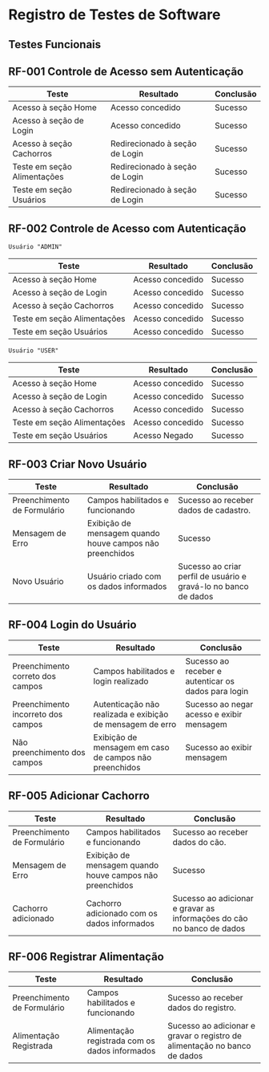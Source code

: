 # Registro de Testes de Software

## Testes Funcionais

## RF-001 Controle de Acesso sem Autenticação


| Teste  |  Resultado  |  Conclusão |
|--------|-------------|------------|
|Acesso à seção Home|Acesso concedido|Sucesso|
|Acesso à seção de Login|Acesso concedido|Sucesso|
|Acesso à seção Cachorros|Redirecionado à seção de Login|Sucesso|
|Teste em seção Alimentações|Redirecionado à seção de Login|Sucesso|
|Teste em seção Usuários|Redirecionado à seção de Login|Sucesso|

## RF-002 Controle de Acesso com Autenticação

`Usuário "ADMIN" `

| Teste  |  Resultado  |  Conclusão |
|--------|-------------|------------|
|Acesso à seção Home|Acesso concedido|Sucesso|
|Acesso à seção de Login|Acesso concedido|Sucesso|
|Acesso à seção Cachorros|Acesso concedido|Sucesso|
|Teste em seção Alimentações|Acesso concedido|Sucesso|
|Teste em seção Usuários|Acesso concedido|Sucesso|

`Usuário "USER" `

| Teste  |  Resultado  |  Conclusão |
|--------|-------------|------------|
|Acesso à seção Home|Acesso concedido|Sucesso|
|Acesso à seção de Login|Acesso concedido|Sucesso|
|Acesso à seção Cachorros|Acesso concedido|Sucesso|
|Teste em seção Alimentações|Acesso concedido|Sucesso|
|Teste em seção Usuários|Acesso Negado|Sucesso|

## RF-003 Criar Novo Usuário
| Teste  |  Resultado  |  Conclusão |
|--------|-------------|------------|
|Preenchimento de Formulário|Campos habilitados e funcionando|Sucesso ao receber dados de cadastro.|
|Mensagem de Erro|Exibição de mensagem quando houve campos não preenchidos|Sucesso|
|Novo Usuário|Usuário criado com os dados informados|Sucesso ao criar perfil de usuário e gravá-lo no banco de dados|

## RF-004 Login do Usuário
| Teste  |  Resultado  |  Conclusão |
|--------|-------------|------------|
|Preenchimento correto dos campos|Campos habilitados e login realizado|Sucesso ao receber e autenticar os dados para login|
|Preenchimento incorreto dos campos|Autenticação não realizada e exibição de mensagem de erro|Sucesso ao negar acesso e exibir mensagem|
|Não preenchimento dos campos|Exibição de mensagem em caso de campos não preenchidos|Sucesso ao exibir mensagem|

## RF-005 Adicionar Cachorro
| Teste  |  Resultado  |  Conclusão |
|--------|-------------|------------|
|Preenchimento de Formulário|Campos habilitados e funcionando|Sucesso ao receber dados do cão.|
|Mensagem de Erro|Exibição de mensagem quando houve campos não preenchidos|Sucesso|
|Cachorro adicionado|Cachorro adicionado com os dados informados|Sucesso ao adicionar e gravar as informações do cão no banco de dados|

## RF-006 Registrar Alimentação
| Teste  |  Resultado  |  Conclusão |
|--------|-------------|------------|
|Preenchimento de Formulário|Campos habilitados e funcionando|Sucesso ao receber dados do registro.|
|Alimentação Registrada|Alimentação registrada com os dados informados|Sucesso ao adicionar e gravar o registro de alimentação no banco de dados|


<!--

<span style="color:red">Pré-requisitos: <a href="3-Projeto de Interface.md"> Projeto de Interface</a></span>, <a href="8-Plano de Testes de Software.md"> Plano de Testes de Software</a>

Relatório com as evidências dos testes de software realizados no sistema pela equipe, baseado em um plano de testes pré-definido.

## Avaliação

Discorra sobre os resultados do teste. Ressaltando pontos fortes e fracos identificados na solução. Comente como o grupo pretende atacar esses pontos nas próximas iterações. Apresente as falhas detectadas e as melhorias geradas a partir dos resultados obtidos nos testes.

> **Links Úteis**:
> - [Ferramentas de Test para Java Script](https://geekflare.com/javascript-unit-testing/)

-->
